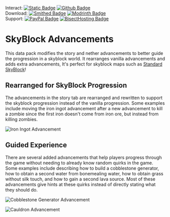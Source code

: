 Interact:	[![Static Badge](https://img.shields.io/badge/_-Discord-black?logo=discord&logoColor=%235865F2&labelColor=black&color=%235865F2)](https://discord.gg/mzWSZuGatd)
[![Github Badge](https://img.shields.io/badge/_-GitHub-black?logo=github&logoColor=white&labelColor=%23181717&color=white&)](https://github.com/BPR02/SkyBlock_Collection)  
Download: [![Smithed Badge](https://img.shields.io/badge/_-Smithed-black?logo=hackthebox&logoColor=%231b48c4&labelColor=black&color=%231b48c4)](https://smithed.net/packs/skyblock-advancements)
[![Modrinth Badge](https://img.shields.io/badge/_-Modrinth-black?logo=modrinth&logoColor=%2300AF5C&labelColor=black&color=%2300AF5C)](https://modrinth.com/datapack/skyblock-advancements)  
Support: [![PayPal Badge](https://img.shields.io/badge/_%20-Paypal-black?logo=paypal&logoColor=%230079C1&labelColor=black&color=%230079C1)](https://www.paypal.com/paypalme/epyonprojects)
[![BisectHosting Badge](https://img.shields.io/badge/Rent%20a%20Server-black?logo=bisecthosting&logoColor=%2306ddff&labelColor=%23030525&color=%2337e3f3)](https://www.bisecthosting.com/skyvoid)

# SkyBlock Advancements
This data pack modifies the story and nether advancements to better guide the progression in a skyblock world. It rearranges vanilla advancements and adds extra advancements, It's perfect for skyblock maps such as [Standard SkyBlock](https://smithed.net/packs/standard-skyblock)!

## Rearranged for SkyBlock Progression
The advancements in the story tab are rearranged and rewritten to support the skyblock progression instead of the vanilla progression. Some examples include moving the iron ingot advancement after a new advancement to kill a zombie since the first iron doesn't come from iron ore, but instead from killing zombies.

![Iron Ingot Advancement](https://raw.githubusercontent.com/BluePsychoRanger/SkyBlock_Collection/main/images/iron_ingot_advancement.png)

## Guided Experience
There are several added advancements that help players progress through the game without needing to already know random quirks in the game. Some examples include describing how to build a cobblestone generator, how to obtain a second water from bonemealing water, how to obtain grass without silk touch, and how to gain a second lava source. Most of these advancements give hints at these quirks instead of directly stating what they should do.

![Cobblestone Generator Advancement](https://raw.githubusercontent.com/BluePsychoRanger/SkyBlock_Collection/main/images/cobblestone_gen_advancement.png)

![Cauldron Advancement](https://raw.githubusercontent.com/BluePsychoRanger/SkyBlock_Collection/main/images/cauldron_advancement.png)
